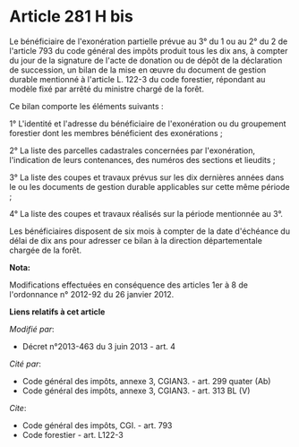# Article 281 H bis

Le bénéficiaire de l'exonération partielle prévue au 3° du 1 ou au 2° du 2 de l'article 793 du code général des impôts
produit tous les dix ans, à compter du jour de la signature de l'acte de donation ou de dépôt de la déclaration de
succession, un bilan de la mise en œuvre du document de gestion durable mentionné à l'article L. 122-3 du code forestier,
répondant au modèle fixé par arrêté du ministre chargé de la forêt.

Ce bilan comporte les éléments suivants :

1° L'identité et l'adresse du bénéficiaire de l'exonération ou du groupement forestier dont les membres bénéficient des
exonérations ;

2° La liste des parcelles cadastrales concernées par l'exonération, l'indication de leurs contenances, des numéros des
sections et lieudits ;

3° La liste des coupes et travaux prévus sur les dix dernières années dans le ou les documents de gestion durable applicables
sur cette même période ;

4° La liste des coupes et travaux réalisés sur la période mentionnée au 3°.

Les bénéficiaires disposent de six mois à compter de la date d'échéance du délai de dix ans pour adresser ce bilan à la
direction départementale chargée de la forêt.

**Nota:**

Modifications effectuées en conséquence des articles 1er à 8 de l'ordonnance n° 2012-92 du 26 janvier 2012.

**Liens relatifs à cet article**

_Modifié par_:

  - Décret n°2013-463 du 3 juin 2013 - art. 4

_Cité par_:

  - Code général des impôts, annexe 3, CGIAN3. - art. 299 quater (Ab)
  - Code général des impôts, annexe 3, CGIAN3. - art. 313 BL (V)

_Cite_:

  - Code général des impôts, CGI. - art. 793
  - Code forestier - art. L122-3
